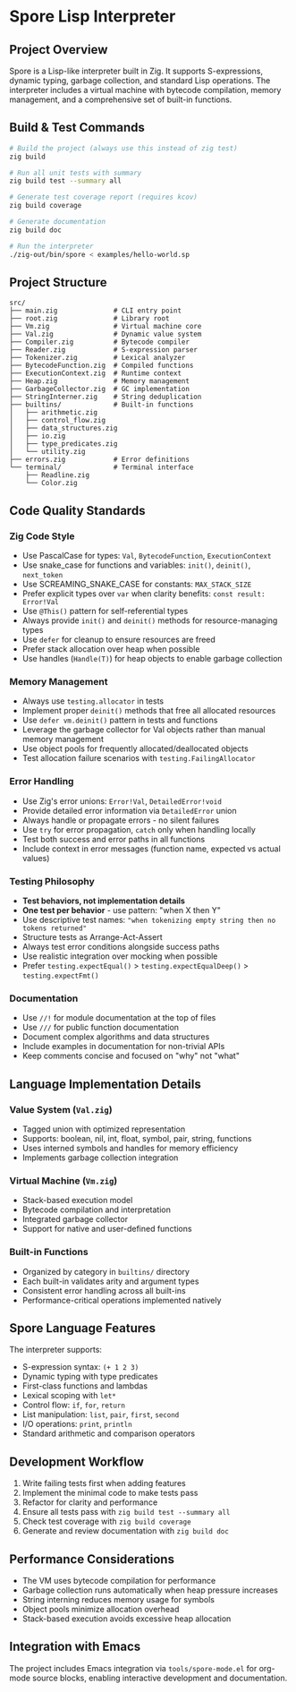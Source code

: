 # Spore Lisp Interpreter

## Project Overview

Spore is a Lisp-like interpreter built in Zig. It supports S-expressions, dynamic typing, garbage collection, and standard Lisp operations. The interpreter includes a virtual machine with bytecode compilation, memory management, and a comprehensive set of built-in functions.

## Build & Test Commands

```bash
# Build the project (always use this instead of zig test)
zig build

# Run all unit tests with summary
zig build test --summary all

# Generate test coverage report (requires kcov)
zig build coverage

# Generate documentation
zig build doc

# Run the interpreter
./zig-out/bin/spore < examples/hello-world.sp
```

## Project Structure

```
src/
├── main.zig              # CLI entry point
├── root.zig              # Library root
├── Vm.zig                # Virtual machine core
├── Val.zig               # Dynamic value system
├── Compiler.zig          # Bytecode compiler
├── Reader.zig            # S-expression parser
├── Tokenizer.zig         # Lexical analyzer
├── BytecodeFunction.zig  # Compiled functions
├── ExecutionContext.zig  # Runtime context
├── Heap.zig              # Memory management
├── GarbageCollector.zig  # GC implementation
├── StringInterner.zig    # String deduplication
├── builtins/             # Built-in functions
│   ├── arithmetic.zig
│   ├── control_flow.zig
│   ├── data_structures.zig
│   ├── io.zig
│   ├── type_predicates.zig
│   └── utility.zig
├── errors.zig            # Error definitions
└── terminal/             # Terminal interface
    ├── Readline.zig
    └── Color.zig
```

## Code Quality Standards

### Zig Code Style

- Use PascalCase for types: `Val`, `BytecodeFunction`, `ExecutionContext`
- Use snake_case for functions and variables: `init()`, `deinit()`, `next_token`
- Use SCREAMING_SNAKE_CASE for constants: `MAX_STACK_SIZE`
- Prefer explicit types over `var` when clarity benefits: `const result: Error!Val`
- Use `@This()` pattern for self-referential types
- Always provide `init()` and `deinit()` methods for resource-managing types
- Use `defer` for cleanup to ensure resources are freed
- Prefer stack allocation over heap when possible
- Use handles (`Handle(T)`) for heap objects to enable garbage collection

### Memory Management

- Always use `testing.allocator` in tests
- Implement proper `deinit()` methods that free all allocated resources
- Use `defer vm.deinit()` pattern in tests and functions
- Leverage the garbage collector for Val objects rather than manual memory management
- Use object pools for frequently allocated/deallocated objects
- Test allocation failure scenarios with `testing.FailingAllocator`

### Error Handling

- Use Zig's error unions: `Error!Val`, `DetailedError!void`
- Provide detailed error information via `DetailedError` union
- Always handle or propagate errors - no silent failures
- Use `try` for error propagation, `catch` only when handling locally
- Test both success and error paths in all functions
- Include context in error messages (function name, expected vs actual values)

### Testing Philosophy

- **Test behaviors, not implementation details**
- **One test per behavior** - use pattern: "when X then Y"
- Use descriptive test names: `"when tokenizing empty string then no tokens returned"`
- Structure tests as Arrange-Act-Assert
- Always test error conditions alongside success paths
- Use realistic integration over mocking when possible
- Prefer `testing.expectEqual()` > `testing.expectEqualDeep()` > `testing.expectFmt()`

### Documentation

- Use `//!` for module documentation at the top of files
- Use `///` for public function documentation
- Document complex algorithms and data structures
- Include examples in documentation for non-trivial APIs
- Keep comments concise and focused on "why" not "what"

## Language Implementation Details

### Value System (`Val.zig`)
- Tagged union with optimized representation
- Supports: boolean, nil, int, float, symbol, pair, string, functions
- Uses interned symbols and handles for memory efficiency
- Implements garbage collection integration

### Virtual Machine (`Vm.zig`)
- Stack-based execution model
- Bytecode compilation and interpretation
- Integrated garbage collector
- Support for native and user-defined functions

### Built-in Functions
- Organized by category in `builtins/` directory
- Each built-in validates arity and argument types
- Consistent error handling across all built-ins
- Performance-critical operations implemented natively

## Spore Language Features

The interpreter supports:
- S-expression syntax: `(+ 1 2 3)`
- Dynamic typing with type predicates
- First-class functions and lambdas
- Lexical scoping with `let*`
- Control flow: `if`, `for`, `return`
- List manipulation: `list`, `pair`, `first`, `second`
- I/O operations: `print`, `println`
- Standard arithmetic and comparison operators

## Development Workflow

1. Write failing tests first when adding features
2. Implement the minimal code to make tests pass
3. Refactor for clarity and performance
4. Ensure all tests pass with `zig build test --summary all`
5. Check test coverage with `zig build coverage`
6. Generate and review documentation with `zig build doc`

## Performance Considerations

- The VM uses bytecode compilation for performance
- Garbage collection runs automatically when heap pressure increases
- String interning reduces memory usage for symbols
- Object pools minimize allocation overhead
- Stack-based execution avoids excessive heap allocation

## Integration with Emacs

The project includes Emacs integration via `tools/spore-mode.el` for org-mode source blocks, enabling interactive development and documentation.
